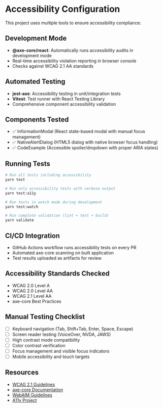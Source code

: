 # Accessibility Configuration

This project uses multiple tools to ensure accessibility compliance:

## Development Mode
- **@axe-core/react**: Automatically runs accessibility audits in development mode
- Real-time accessibility violation reporting in browser console
- Checks against WCAG 2.1 AA standards

## Automated Testing
- **jest-axe**: Accessibility testing in unit/integration tests
- **Vitest**: Test runner with React Testing Library
- Comprehensive component accessibility validation

## Components Tested
- ✅ InformationModal (React state-based modal with manual focus management)
- ✅ NativeAlertDialog (HTML5 dialog with native browser focus handling)
- ✅ CodeExample (Accessible spoiler/dropdown with proper ARIA states)

## Running Tests

```bash
# Run all tests including accessibility
yarn test

# Run only accessibility tests with verbose output
yarn test:a11y

# Run tests in watch mode during development
yarn test:watch

# Run complete validation (lint + test + build)
yarn validate
```

## CI/CD Integration
- GitHub Actions workflow runs accessibility tests on every PR
- Automated axe-core scanning on built application
- Test results uploaded as artifacts for review

## Accessibility Standards Checked
- WCAG 2.0 Level A
- WCAG 2.0 Level AA
- WCAG 2.1 Level AA
- axe-core Best Practices

## Manual Testing Checklist
- [ ] Keyboard navigation (Tab, Shift+Tab, Enter, Space, Escape)
- [ ] Screen reader testing (VoiceOver, NVDA, JAWS)
- [ ] High contrast mode compatibility
- [ ] Color contrast verification
- [ ] Focus management and visible focus indicators
- [ ] Mobile accessibility and touch targets

## Resources
- [WCAG 2.1 Guidelines](https://www.w3.org/WAI/WCAG21/quickref/)
- [axe-core Documentation](https://github.com/dequelabs/axe-core)
- [WebAIM Guidelines](https://webaim.org/)
- [A11y Project](https://www.a11yproject.com/)